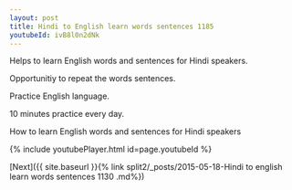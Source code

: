 ```yaml
---
layout: post
title: Hindi to English learn words sentences 1185 
youtubeId: ivB8l0n2dNk
---
```

 
 
Helps to learn English words and sentences for Hindi speakers.

Opportunitiy to repeat the words sentences. 

Practice English language. 
 
10 minutes practice every day. 
 
How to learn English words and sentences for Hindi speakers 
 
{% include youtubePlayer.html id=page.youtubeId %}
 
 
[Next]({{ site.baseurl }}{% link  split2/_posts/2015-05-18-Hindi to english learn words sentences 1130 .md%})
 
